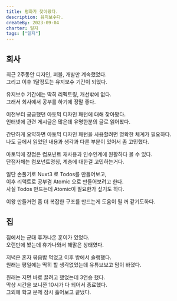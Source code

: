 ```yaml
---
title: 평화가 찾아왔다.
description: 유지보수다.
createBy: 2023-09-04
charter: 일지
tags: ["일지"]
---
```


## 회사

최근 2주동안 디자인, 퍼블, 개발만 계속했었다.  
그리고 이후 1달정도는 유지보수 기간이 되었다.

유지보수 기간에는 딱히 리펙토링, 개선밖에 없다.  
그래서 회사에서 공부를 하기에 정말 좋다.

이전부터 궁금했던 아토믹 디자인 패턴에 대해 찾아봤다.  
인터넷에 관련 게시글은 많은데 유명한분의 글로 읽어봤다.

간단하게 요약하면 아토믹 디자인 패턴을 사용할려면 명확한 체계가 필요하다.  
나도 글에서 읽었던 내용과 생각과 다른 부분이 있어서 좀 고민했다.

아토믹에 장점은 컴포넌트 재사용과 인수인계에 원활하다 볼 수 있다.  
단점자체는 컴포넌트명칭, 계층에 대한걸 고민하는거다.

일단 손풀기로 Nuxt3 로 Todos를 만들어보고,  
이후 리액트로 공부겸 Atomic 으로 만들어보려고 한다.  
사실 Todos 만드는데 Atomic이 필요한가 싶기도 하다.

이왕 만들거면 좀 더 복잡한 구조를 만드는게 도움이 될 꺼 같기도하다.

## 집

집에서는 군대 휴가나온 훈이가 있었다.  
오랜만에 봤는데 휴가나와서 해맑은 상태였다.

저녁은 혼자 볶음밥 먹었고 이후 방에서 솔랭했다.  
원래는 평일에는 딱히 할 생각없었는데 유튜브보고 맘이 바꼈다.

원래는 지면 바로 끌려고 했었는데 3연승 했다.  
막상 시간을 보니깐 10시가 다 되어서 종료했다.  
그외에 학교 문제 잠시 훓어보고 끝냈다.
